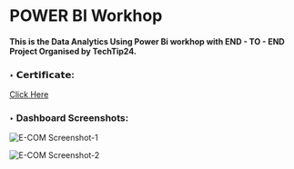 # POWER BI Workhop

#### This is the Data Analytics Using Power Bi workhop with END - TO - END Project Organised by TechTip24.

### ‣ 𝗖𝗲𝗿𝘁𝗶𝗳𝗶𝗰𝗮𝘁𝗲:    
  [Click Here](https://github.com/Saquibtechlotraining/Power-Bi-Workshop/blob/main/Power%20Bi%20Workshop%20Certificate.pdf)


### ‣ Dashboard Screenshots:

![E-COM Screenshot-1](https://github.com/Saquibtechlotraining/image-added-readme/assets/91885135/0d953ed8-4ef2-4a54-a5b8-24be7bc66df3)

![E-COM Screenshot-2](https://github.com/Saquibtechlotraining/image-added-readme/assets/91885135/16143b51-82ac-4796-a409-9c2cfda603b1)

